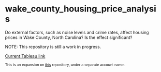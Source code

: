 # wake_county_housing_price_analysis
Do external factors, such as noise levels and crime rates, affect housing prices in Wake County, North Carolina? Is the effect significant?

NOTE: This repository is still a work in progress.

[Current Tableau link](https://public.tableau.com/app/profile/stacy.burton/viz/WakeCountyHousingPriceAnalysis_16860264576320/SampleOverview?publish=yes)

<sub>This is an expansion on [this](https://github.com/sburton7395/group_2) repository, under a separate account name.</sub>

